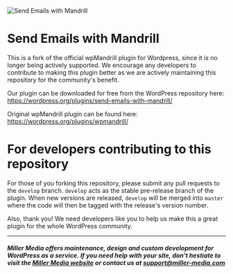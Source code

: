 ![Send Emails with Mandrill](https://ps.w.org/send-emails-with-mandrill/assets/banner-772x250.jpg)

# Send Emails with Mandrill
This is a fork of the official wpMandrill plugin for Wordpress, since it is no longer being actively supported. We encourage any developers to contribute to making this plugin better as we are actively maintaining this repository for the community's benefit.

Our plugin can be downloaded for free from the WordPress repository here:  
https://wordpress.org/plugins/send-emails-with-mandrill/

Original wpMandrill plugin can be found here:  
https://wordpress.org/plugins/wpmandrill/

# For developers contributing to this repository  
For those of you forking this repository, please submit any pull requests to the `develop` branch. `develop` acts as the stable pre-release branch of the plugin. When new versions are released, `develop` will be merged into `master` where the code will then be tagged with the release's version number.  

Also, thank you! We need developers like you to help us make this a great plugin for the whole WordPress community.  
  
---  
  
##### Miller Media offers maintenance, design and custom development for WordPress as a service. If you need help with your site, don't hestiate to visit the [Miller Media website](https://www.millermedia.io) or contact us at [support@miller-media.com](mailto:support@miller-media.com)
